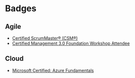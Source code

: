 # Badges

## Agile

* [Certified ScrumMaster® (CSM®)](http://bcert.me/sxendphet)
* [Certified Management 3.0 Foundation Workshop Attendee](./cm30fwa.pdf)

## Cloud

* [Microsoft Certified: Azure Fundamentals](https://www.youracclaim.com/badges/50625fa1-dafa-40ee-999f-fa5012c9d2d0)
